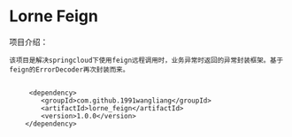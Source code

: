 # Lorne Feign

项目介绍：

    该项目是解决springcloud下使用feign远程调用时，业务异常时返回的异常封装框架。基于feign的ErrorDecoder再次封装而来。
    
    
```

     <dependency>
        <groupId>com.github.1991wangliang</groupId>
        <artifactId>lorne_feign</artifactId>
        <version>1.0.0</version>
    </dependency>
        

```